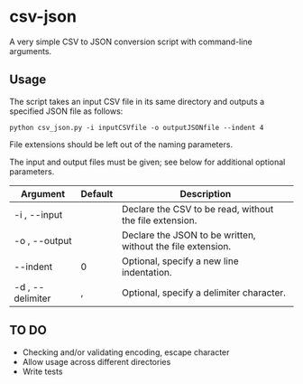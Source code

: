 # csv-json

A very simple CSV to JSON conversion script with command-line arguments.


## Usage

The script takes an input CSV file in its same directory and outputs a specified JSON file as follows:

    python csv_json.py -i inputCSVfile -o outputJSONfile --indent 4
    
File extensions should be left out of the naming parameters.

The input and output files must be given; see below for additional optional parameters.

Argument | Default | Description
---------|---------|------------
-i <filename str>, --input <filename str> | | Declare the CSV <filename> to be read, without the file extension.
-o <filename str>, --output <filename str> |  |Declare the JSON <filename> to be written, without the file extension.
--indent <int> | 0 | Optional, specify a new line indentation.
-d <str>, --delimiter <str> | , | Optional, specify a delimiter character.


## TO DO

- Checking and/or validating encoding, escape character
- Allow usage across different directories
- Write tests

